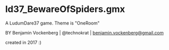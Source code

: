 # ld37_BewareOfSpiders.gmx
A LudumDare37 game. Theme is "OneRoom"

BY Benjamin Vockenberg | @technokrat | benjamin.vockenberg@gmail.com

created in 2017 :)
